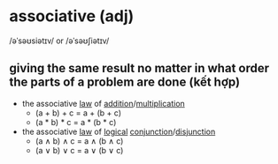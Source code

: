 # associative (adj)

/əˈsəʊsiətɪv/ or /əˈsəʊʃiətɪv/

## giving the same result no matter in what order the parts of a problem are done (kết hợp)

- the associative [law](../l/law-n.md#a-scientific-rule-that-somebody-has-stated-to-explain-a-natural-process) of [addition](addition-n.md#a-process-of-adding-two-or-more-numbers-together-to-find-their-total)/[multiplication](../m/multiplication-n.md#the-act-or-process-of-multiplying-numbers)
  - (a + b) + c = a + (b + c)
  - (a * b) * c = a * (b * c)
- the associative [law](../l/law-n.md#a-scientific-rule-that-somebody-has-stated-to-explain-a-natural-process) of [logical](../l/logical-adj.md#following-or-able-to-follow-the-rules-of-logic-in-which-ideas-or-facts-are-based-on-other-true-ideas-or-facts) [conjunction](../c/conjunction-n.md#a-combination-of-events-etc-that-causes-a-particular-result)/[disjunction](../d/disjunction-n.md#a-different-between-two-things-that-you-would-expect-to-be-in-agreement-with-each-other)
  - (a &#x2227; b) &#x2227; c = a &#x2227; (b &#x2227; c)
  - (a &#x2228; b) &#x2228; c = a &#x2228; (b &#x2228; c)